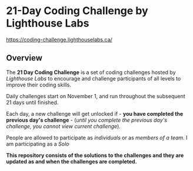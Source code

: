 # 21-Day Coding Challenge by Lighthouse Labs 
https://coding-challenge.lighthouselabs.ca/

## Overview

The __21 Day Coding Challenge__ is a set of coding challenges hosted by *Lighthouse Labs* to encourage and challenge participants of all levels to improve their coding skills.

Daily challenges start on November 1, and run throughout the subsequent 21 days until finished.

Each day, a new challenge will get unlocked if - __you have completed the previous day's challenge__ - (*until you complete the previous day's challenge, you cannot view current challenge*).
 
People are allowed to participate as *individuals* or as *members of a team*. I am participating as a *Solo* 

__This repository consists of the solutions to the challenges and they are updated as and when the challenges are completed.__
